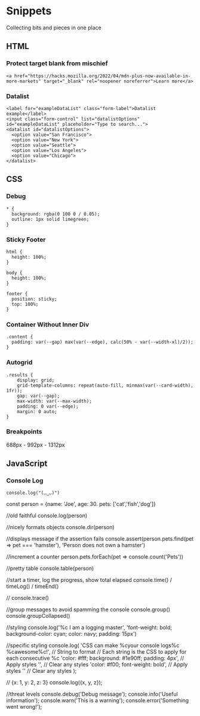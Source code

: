 # Snippets

Collecting bits and pieces in one place

## HTML

### Protect target blank from mischief

```
<a href="https://hacks.mozilla.org/2022/04/mdn-plus-now-available-in-more-markets" target="_blank" rel="noopener noreferrer">Learn more</a>
```

### Datalist

```
<label for="exampleDataList" class="form-label">Datalist example</label>
<input class="form-control" list="datalistOptions" id="exampleDataList" placeholder="Type to search...">
<datalist id="datalistOptions">
  <option value="San Francisco">
  <option value="New York">
  <option value="Seattle">
  <option value="Los Angeles">
  <option value="Chicago">
</datalist>
```

## CSS

### Debug
```
* {
  background: rgba(0 100 0 / 0.05);
  outline: 1px solid limegreen;
}
```

### Sticky Footer

```
html {
  height: 100%;
}

body {
  height: 100%;
}

footer {
  position: sticky;
  top: 100%;
}
```

### Container Without Inner Div

```
.content {
  padding: var(--gap) max(var(--edge), calc(50% - var(--width-xl)/2));
}
```


### Autogrid

```
.results {
    display: grid;
    grid-template-columns: repeat(auto-fill, minmax(var(--card-width), 1fr));
    gap: var(--gap);
    max-width: var(--max-width);
    padding: 0 var(--edge);
    margin: 0 auto;
}
```

### Breakpoints

688px - 992px - 1312px

## JavaScript

### Console Log

```
console.log("(◡‿◡)")
```

const person = {name: 'Joe', age: 30. pets: ['cat','fish','dog']}

//old faithful
console.log(person)

//nicely formats objects
console.dir(person)

//displays message if the assertion fails
console.assert(person.pets.find(pet => pet === 'hamster'), 'Person does not own a hamster')

//increment a counter
person.pets.forEach(pet => console.count('Pets'))

//pretty table
console.table(person)

//start a timer, log the progress, show total elapsed
console.time() / timeLog() / timeEnd()

//
console.trace()

//group messages to avoid spamming the console
console.group()
console.groupCollapsed()

//styling
console.log('%c I am a logging master', 'font-weight: bold; background-color: cyan; color: navy; padding: 15px')

//specific styling
console.log(
  'CSS can make %cyour console logs%c %cawesome%c!',  // String to format
  // Each string is the CSS to apply for each consecutive %c
  'color: #fff; background: #1e90ff; padding: 4px',   // Apply styles
  '',                                                 // Clear any styles
  'color: #f00; font-weight: bold',                   // Apply styles
  ''                                                  // Clear any styles
);


// {x: 1, y: 2, z: 3}
console.log({x, y, z});

//threat levels
console.debug('Debug message');
console.info('Useful information');
console.warn('This is a warning');
console.error('Something went wrong!');
